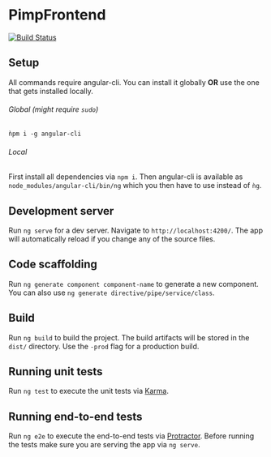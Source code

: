 # PimpFrontend

[![Build Status](https://travis-ci.org/sys-devel-d/pimp-frontend.svg?branch=master)](https://travis-ci.org/sys-devel-d/pimp-frontend)

## Setup
All commands require angular-cli. You can install it globally **OR** use the one that gets installed locally.

###### Global (might require `sudo`)
`ǹpm i -g angular-cli`

###### Local
First install all dependencies via
`npm i`.
Then angular-cli is available as `node_modules/angular-cli/bin/ng` which you then have to use instead of `ǹg`.

## Development server
Run `ng serve` for a dev server. Navigate to `http://localhost:4200/`. The app will automatically reload if you change any of the source files.

## Code scaffolding

Run `ng generate component component-name` to generate a new component. You can also use `ng generate directive/pipe/service/class`.

## Build

Run `ng build` to build the project. The build artifacts will be stored in the `dist/` directory. Use the `-prod` flag for a production build.

## Running unit tests

Run `ng test` to execute the unit tests via [Karma](https://karma-runner.github.io).

## Running end-to-end tests

Run `ng e2e` to execute the end-to-end tests via [Protractor](http://www.protractortest.org/).
Before running the tests make sure you are serving the app via `ng serve`.
